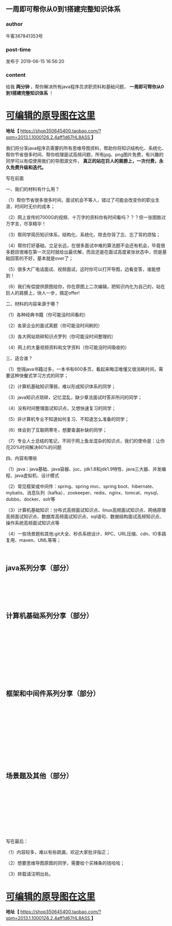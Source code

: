 ## 一周即可帮你从0到1搭建完整知识体系
### author 
牛客367841353号
### post-time 

发布于  2019-06-15 16:56:20
### content 
<div class="post-topic-des nc-post-content">
 <p>
  给我
  <strong>
   两分钟
  </strong>
  ，帮你解决所有java程序员求职资料和基础问题，
  <strong>
   一周即可帮你从0到1搭建完整知识体系
  </strong>
  ！
 </p>
 <h1>
  <strong>
   <a href="https://shop350645400.taobao.com/?spm=2013.1.1000126.2.4aff1d67HL8ASS" target="_blank">
    可编辑的原导图在这里
   </a>
  </strong>
 </h1>
 <p>
  <strong>
   地址【
  </strong>
  <a href="https://shop350645400.taobao.com/?spm=2013.1.1000126.2.4aff1d67HL8ASS" target="_blank">
   https://shop350645400.taobao.com/?spm=2013.1.1000126.2.4aff1d67HL8ASS
  </a>
  <strong>
   】
  </strong>
 </p>
 <p>
  我们将分享java程序员需要的所有思维导图资料，帮助你将知识结构化、系统化、帮你节省很多时间、帮你梳理面试高频问题，所有jpg、png图片免费，有兴趣的同学可以有偿使用我们的导图源文件，
  <strong>
   真正的站在巨人的肩膀上，一次付费，永久免费升级和迭代。
  </strong>
 </p>
 <p>
  写在前面
 </p>
 <p>
  一、我们的材料有什么用？
 </p>
 <p>
  （1）帮你节省很多很多时间，面试机会不等人，错过了可能会改变你的职业生涯，时间时无价的成本；
 </p>
 <p>
  （2）网上宣传的7000G的视频、十万字的资料你有时间看吗？？？但一张图胜过万字言，尽享精华！
 </p>
 <p>
  （3）帮同学简历知识体系，结构化、系统化、除去你背了忘、忘了背的烦恼；
 </p>
 <p>
  （4）帮你打好基础，立足长远，在很多面试中难的算法题不会还有机会，毕竟很多题目很难在第一次见时就给出最优解，而且还是在面试高度紧张状态中，但是基础回答的不好，基本就是over了；
 </p>
 <p>
  （5）很多大厂电话面试、视频面试，这时你可以打开导图，边看变答，谁能想到！
 </p>
 <p>
  （6）我们有偿提供原图给你，你在原图上二次编辑，把知识内化为自己的，站在巨人的肩膀上，快人一步，搞定offer!
 </p>
 <p>
  二、材料的内容来源于哪？
 </p>
 <p>
  （1）各种经典书籍（你可能没时间看的）
 </p>
 <p>
  （2）各家企业的面试真题（你可能没时间刷的）
 </p>
 <p>
  （3）各大网站琐碎知识点罗列（你可能没时间整理的）
 </p>
 <p>
  （4）网上的大量视频资料和文字资料（你可能没时间吸收的）
 </p>
 <p>
  三、适合谁？
 </p>
 <p>
  （1）觉得java书籍过多，一本书有600多页，看起来晦涩难懂又很消耗时间，需要这种快餐式学习方式的同学；
 </p>
 <p>
  （2）计算机基础知识薄弱，难以形成知识体系的同学；
 </p>
 <p>
  （3）java知识点琐碎，记忆混乱，缺少章法面试时答非所问的同学；
 </p>
 <p>
  （4）没有时间整理面试知识点，又想快速复习的同学；
 </p>
 <p>
  （5）非计算机专业不知道如何复习、不知道怎么准备的同学；
 </p>
 <p>
  （6）体会到了互联网寒冬，想要查漏补缺的同学；
 </p>
 <p>
  （7）专业人士总结的笔记，不同于网上鱼龙混杂的知识点，我们的使命是：让你花20%时间解决80%的问题
 </p>
 <p>
  四、内容有哪些
 </p>
 <p>
  （1）java：java基础、java容器、juc、jdk1.8和jdk1.9特性、java三大器、并发编程、java虚拟机、设计模式
 </p>
 <p>
  （2）常见框架或中间件：spring、spring mvc、spring boot、hibernate、mybatis、消息队列（kafka）、zookeeper、redis、nginx、tomcat、mysql、dubbo、docker、solr等
 </p>
 <p>
  （3）计算机基础知识：分布式高频面试知识点、linux高频面试知识点、网络原理高频面试知识点、数据库高频面试知识点、sql语句、数据结构面试高频知识点、操作系统高频面试知识点等
 </p>
 <p>
  （4）一些场景题和其他:git大全、秒杀系统设计、RPC、URL压缩、cdn、IO多路复用、maven、UML等等；
 </p>
 <p>
  <br/>
 </p>
 <h2>
  java系列分享（部分）
 </h2>
 <div>
  <p style="text-align: center;">
   <span>
    <img alt="" src="https://uploadfiles.nowcoder.com/files/20190609/9462479_1560053317760_20190607162401782.png"/>
   </span>
  </p>
 </div>
 <div>
  <p style="text-align: center;">
   <span>
    <img alt="" src="https://uploadfiles.nowcoder.com/files/20190609/9462479_1560053317768_20190607161021520.png"/>
   </span>
  </p>
 </div>
 <div>
  <p style="text-align: center;">
   <span>
    <img alt="" src="https://uploadfiles.nowcoder.com/files/20190609/9462479_1560053317752_20190607161110697.png?x-oss-process=image/resize,p_89"/>
   </span>
  </p>
 </div>
 <p>
  <br/>
 </p>
 <p>
  <span>
   <img alt="" src="https://uploadfiles.nowcoder.com/files/20190609/9462479_1560053317739_20190607161129995.png"/>
  </span>
 </p>
 <h2>
  计算机基础系列分享（部分）
 </h2>
 <p>
  <br/>
 </p>
 <div>
  <p style="text-align: center;">
   <span>
    <img alt="" src="https://uploadfiles.nowcoder.com/files/20190615/645138167_1560587866587_20190609211049279.png"/>
   </span>
  </p>
 </div>
 <div>
  <p style="text-align: center;">
   <span>
    <img alt="" src="https://uploadfiles.nowcoder.com/files/20190609/9462479_1560053317693_20190607162825863.png"/>
   </span>
  </p>
 </div>
 <p>
  <br/>
 </p>
 <p>
  <br/>
 </p>
 <div>
  <p style="text-align: center;">
   <span>
    <img alt="" src="https://uploadfiles.nowcoder.com/files/20190609/9462479_1560053317765_20190607162853228.png"/>
   </span>
  </p>
 </div>
 <div>
  <p style="text-align: center;">
   <span>
    <img alt="" src="https://uploadfiles.nowcoder.com/files/20190609/9462479_1560053317967_20190607162925671.png?x-oss-process=image/resize,p_97"/>
   </span>
  </p>
 </div>
 <p>
  <br/>
 </p>
 <h2>
  框架和中间件系列分享（部分）
 </h2>
 <div>
  <p style="text-align: center;">
   <span>
    <img alt="" src="https://uploadfiles.nowcoder.com/files/20190609/9462479_1560053317651_20190607163701268.png"/>
   </span>
  </p>
 </div>
 <div>
  <p style="text-align: center;">
   <span>
    <img alt="" src="https://uploadfiles.nowcoder.com/files/20190609/9462479_1560053317746_20190607163720517.png"/>
   </span>
  </p>
 </div>
 <div>
  <p style="text-align: center;">
   <span>
    <img alt="" src="https://uploadfiles.nowcoder.com/files/20190609/9462479_1560053317745_20190607163740660.png"/>
   </span>
  </p>
 </div>
 <div>
  <p style="text-align: center;">
   <span>
    <img alt="" src="https://uploadfiles.nowcoder.com/files/20190609/9462479_1560053317794_20190607163811699.png"/>
   </span>
  </p>
 </div>
 <p>
  <br/>
 </p>
 <p>
  <br/>
 </p>
 <p>
  <br/>
 </p>
 <div>
  <p style="text-align: center;">
   <span>
    <img alt="" src="https://uploadfiles.nowcoder.com/files/20190609/9462479_1560053317730_20190607163834279.png"/>
   </span>
  </p>
 </div>
 <p>
  <br/>
 </p>
 <h2>
  场景题及其他（部分）
 </h2>
 <div>
  <p style="text-align: center;">
   <span>
    <img alt="" src="https://uploadfiles.nowcoder.com/files/20190615/645138167_1560587866608_20190609205623861.png"/>
   </span>
  </p>
 </div>
 <div>
  <p style="text-align: center;">
   <span>
    <img alt="" src="https://uploadfiles.nowcoder.com/files/20190609/9462479_1560053317764_20190607164423124.png"/>
   </span>
  </p>
 </div>
 <div>
  <p style="text-align: center;">
   <span>
    <img alt="" src="https://uploadfiles.nowcoder.com/files/20190609/9462479_1560053317718_20190607164447177.png"/>
   </span>
  </p>
 </div>
 <div>
  <p style="text-align: center;">
   <span>
    <img alt="" src="https://uploadfiles.nowcoder.com/files/20190615/645138167_1560587866610_20190609205701962.png"/>
   </span>
  </p>
 </div>
 <p>
  <br/>
 </p>
 <div>
  <p style="text-align: center;">
   <span>
    <img alt="" src="https://uploadfiles.nowcoder.com/files/20190615/645138167_1560587866615_20190609210007581.png"/>
   </span>
  </p>
 </div>
 <p>
  <br/>
 </p>
 <p>
  <br/>
 </p>
 <p>
  写在最后：
 </p>
 <p>
  （1）内容较多，难以有些疏漏，欢迎大家批评指正；
 </p>
 <p>
  （2）想要思维导图原图的同学，需要给个买辣条的钱哈哈；
 </p>
 <p>
  （3）转载请注明出处。
 </p>
 <h1>
  <strong>
   <a href="https://shop350645400.taobao.com/?spm=2013.1.1000126.2.4aff1d67HL8ASS" target="_blank">
    可编辑的原导图在这里
   </a>
  </strong>
 </h1>
 <p>
  <strong>
   地址【
  </strong>
  <a href="https://shop350645400.taobao.com/?spm=2013.1.1000126.2.4aff1d67HL8ASS" target="_blank">
   https://shop350645400.taobao.com/?spm=2013.1.1000126.2.4aff1d67HL8ASS
  </a>
  <strong>
   】
  </strong>
 </p>
</div>
